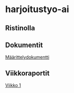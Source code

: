 # harjoitustyo-ai
## Ristinolla

## Dokumentit
[Määrittelydokumentti](https://github.com/kjh/harjoitustyo-ai/blob/main/maarittelydokumentti.md)

## Viikkoraportit
[Viikko 1](https://github.com/kjh/harjoitustyo-ai/blob/main/viikkoraportti1.txt)
